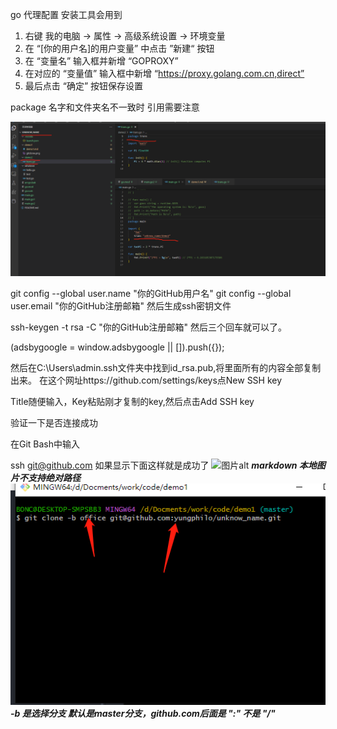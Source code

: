 go 代理配置 安装工具会用到

1. 右键 我的电脑 -> 属性 -> 高级系统设置 -> 环境变量
2. 在 “[你的用户名]的用户变量” 中点击 ”新建“ 按钮
3. 在 “变量名” 输入框并新增 “GOPROXY”
4. 在对应的 “变量值” 输入框中新增 “https://proxy.golang.com.cn,direct”
5. 最后点击 “确定” 按钮保存设置

package 名字和文件夹名不一致时 引用需要注意


![图片 alt](https://github.com/yungphilo/unknow_name/blob/office/demo1/import-package.png)


git config --global user.name "你的GitHub用户名"
git config --global user.email "你的GitHub注册邮箱"
然后生成ssh密钥文件

ssh-keygen -t rsa -C "你的GitHub注册邮箱"
然后三个回车就可以了。

(adsbygoogle = window.adsbygoogle || []).push({});

然后在C:\Users\admin.ssh文件夹中找到id_rsa.pub,将里面所有的内容全部复制出来。
在这个网址https://github.com/settings/keys点New SSH key

Title随便输入，Key粘贴刚才复制的key,然后点击Add SSH key

验证一下是否连接成功

在Git Bash中输入

ssh git@github.com
如果显示下面这样就是成功了
![图片alt](https://pic2.zhimg.com/80/v2-87ec0cf43e93d2a01aac117d4f0ad2dd_720w.webp "图片title")
***markdown 本地图片不支持绝对路径***
![图片alt](https://github.com/yungphilo/unknow_name/blob/office/demo1/gitclone.png)
***-b 是选择分支 默认是master分支，github.com后面是 ":" 不是 "/"***
